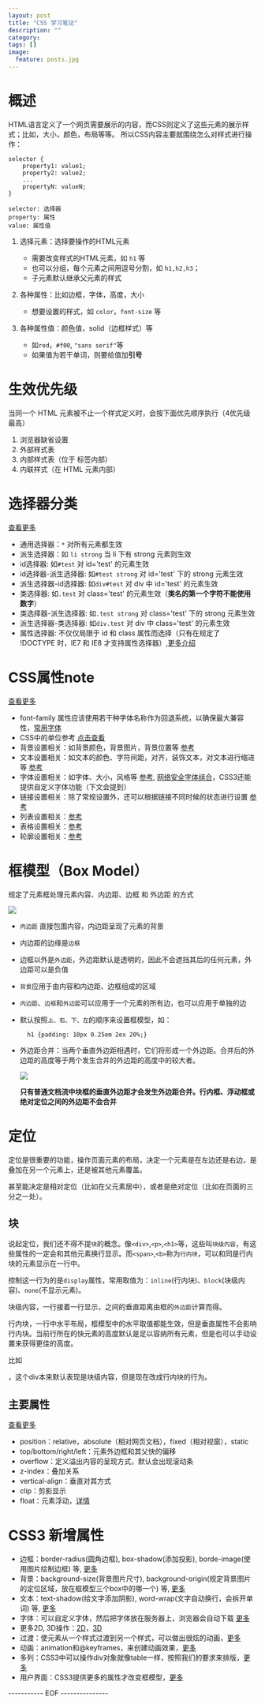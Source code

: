 ```yaml
---
layout: post
title: "CSS 学习笔记"
description: ""
category: 
tags: []
image:
  feature: posts.jpg
---
```


# 概述

HTML语言定义了一个网页需要展示的内容，而CSS则定义了这些元素的展示样式；比如，大小，颜色，布局等等。
所以CSS内容主要就围绕怎么对样式进行操作：

    selector {
        property1: value1;
        property2: value2;
        ...
        propertyN: valueN;
    }
    
    selector: 选择器
    property: 属性
    value: 属性值

1. 选择元素：选择要操作的HTML元素

    - 需要改变样式的HTML元素，如 `h1` 等
    - 也可以分组，每个元素之间用逗号分割，如 `h1,h2,h3`；
    - 子元素默认继承父元素的样式

2. 各种属性：比如边框，字体，高度，大小

    - 想要设置的样式，如 `color`，`font-size` 等

3. 各种属性值：颜色值，solid（边框样式）等

    - 如`red`，`#f00`, `"sans serif"`等
    - 如果值为若干单词，则要给值加**引号**

# 生效优先级

当同一个 HTML 元素被不止一个样式定义时，会按下面优先顺序执行（4优先级最高）

1. 浏览器缺省设置
2. 外部样式表
3. 内部样式表（位于 <head> 标签内部）
4. 内联样式（在 HTML 元素内部）

<!--break-->

# 选择器分类

[查看更多](http://www.w3school.com.cn/cssref/css_selectors.asp)

- 通用选择器：`*` 对所有元素都生效
- 派生选择器：如 `li strong` 当 li 下有 strong 元素则生效
- id选择器: 如`#test` 对 id='test' 的元素生效
- id选择器-派生选择器: 如`#test strong` 对 id='test' 下的 strong 元素生效
- 派生选择器-id选择器: 如`div#test` 对 div 中 id='test' 的元素生效
- 类选择器: 如`.test` 对 class='test' 的元素生效（**类名的第一个字符不能使用数字**）
- 类选择器-派生选择器: 如`.test strong` 对 class='test' 下的 strong 元素生效
- 派生选择器-类选择器: 如`div.test` 对 div 中 class='test' 的元素生效
- 属性选择器: 不仅仅局限于 id 和 class 属性而选择（只有在规定了 !DOCTYPE 时，IE7 和 IE8 才支持属性选择器）,[更多介绍](http://www.w3school.com.cn/css/css_syntax_attribute_selector.asp)

# CSS属性note

[查看更多](http://www.w3school.com.cn/cssref/index.asp)

- font-family 属性应该使用若干种字体名称作为回退系统，以确保最大兼容性，[常用字体](http://www.w3school.com.cn/cssref/css_websafe_fonts.asp)
- CSS中的单位参考 [点击查看](http://www.w3school.com.cn/cssref/css_units.asp)
- 背景设置相关：如背景颜色，背景图片，背景位置等 [参考](http://www.w3school.com.cn/css/css_background.asp)
- 文本设置相关：如文本的颜色、字符间距，对齐，装饰文本，对文本进行缩进等 [参考](http://www.w3school.com.cn/css/css_text.asp)
- 字体设置相关：如字体、大小，风格等 [参考](http://www.w3school.com.cn/css/css_font.asp), [网络安全字体组合](http://www.w3school.com.cn/cssref/css_websafe_fonts.asp)，CSS3还能提供自定义字体功能（下文会提到）
- 链接设置相关：除了常规设置外，还可以根据链接不同时候的状态进行设置 [参考](http://www.w3school.com.cn/css/css_link.asp)
- 列表设置相关：[参考](http://www.w3school.com.cn/css/css_list.asp)
- 表格设置相关：[参考](http://www.w3school.com.cn/css/css_table.asp)
- 轮廓设置相关：[参考](http://www.w3school.com.cn/css/css_outline.asp)

# 框模型（Box Model）

规定了元素框处理元素内容、内边距、边框 和 外边距 的方式

<img src='http://www.w3school.com.cn/i/ct_boxmodel.gif'>

- `内边距` 直接包围内容，内边距呈现了元素的背景
- 内边距的边缘是`边框`
- 边框以外是`外边距`，外边距默认是透明的，因此不会遮挡其后的任何元素，外边距可以是负值
- `背景`应用于由内容和内边距、边框组成的区域
- `内边距`、`边框`和`外边距`可以应用于一个元素的所有边，也可以应用于单独的边
- 默认按照`上、右、下、左`的顺序来设置框模型，如：

        h1 {padding: 10px 0.25em 2ex 20%;}

- 外边距合并：当两个垂直外边距相遇时，它们将形成一个外边距。合并后的外边距的高度等于两个发生合并的外边距的高度中的较大者。

    <img src='http://www.w3school.com.cn/i/ct_css_margin_collapsing_example_1.gif'>

    **只有普通文档流中块框的垂直外边距才会发生外边距合并。行内框、浮动框或绝对定位之间的外边距不会合并**

# 定位

定位是很重要的功能，操作页面元素的布局，决定一个元素是在左边还是右边，是叠加在另一个元素上，还是被其他元素覆盖。

甚至能决定是相对定位（比如在父元素居中），或者是绝对定位（比如在页面的三分之一处）。

## 块

说起定位，我们还不得不提`块`的概念。像`<div>`,`<p>`,`<h1>`等，这些叫`块级内容`，有这些属性的一定会和其他元素换行显示。而`<span>`,`<b>`称为`行内块`，可以和同是行内块的元素显示在一行中。

控制这一行为的是`display`属性，常用取值为：`inline`(行内块)、`block`(块级内容)、`none`(不显示元素)。

块级内容，一行接着一行显示，之间的垂直距离由框的`外边距`计算而得。

行内块，一行中水平布局，框模型中的水平取值都能生效，但是垂直属性不会影响行内块。当前行所在的快元素的高度默认是足以容纳所有元素，但是也可以手动设置来获得更佳的高度。

比如 <div style="display:inline"> ，这个div本来默认表现是块级内容，但是现在改成行内块的行为。

## 主要属性

[查看更多](http://www.w3school.com.cn/css/css_positioning.asp)

- position：relative，absolute（相对网页文档），fixed（相对视窗），static
- top/bottom/right/left：元素外边框和其父快的偏移
- overflow：定义溢出内容的呈现方式，默认会出现滚动条
- z-index：叠加关系
- vertical-align：垂直对其方式
- clip：剪影显示
- float：元素浮动，[详情](http://www.w3school.com.cn/css/css_positioning_floating.asp)

# CSS3 新增属性

- 边框：border-radius(圆角边框), box-shadow(添加投影), borde-image(使用图片绘制边框) 等, [更多](http://www.w3school.com.cn/css3/css3_border.asp)
- 背景：background-size(背景图片尺寸), background-origin(规定背景图片的定位区域，放在框模型三个box中的哪一个) 等, [更多](http://www.w3school.com.cn/css3/css3_background.asp)
- 文本：text-shadow(给文字添加阴影), word-wrap(文字自动换行，会拆开单词) 等, [更多](http://www.w3school.com.cn/css3/css3_text_effect.asp)
- 字体：可以自定义字体，然后把字体放在服务器上，浏览器会自动下载 [更多](http://www.w3school.com.cn/css3/css3_font.asp)
- 更多2D, 3D操作：[2D](http://www.w3school.com.cn/css3/css3_2dtransform.asp)，[3D](http://www.w3school.com.cn/css3/css3_3dtransform.asp)
- 过渡：使元素从一个样式过渡到另一个样式，可以做出很炫的动画，[更多](http://www.w3school.com.cn/css3/css3_transition.asp)
- 动画：animation和@keyframes，来创建动画效果，[更多](http://www.w3school.com.cn/css3/css3_animation.asp)
- 多列：CSS3中可以操作div对象就像table一样，按照我们的要求来排版，[更多](http://www.w3school.com.cn/css3/css3_multiple_columns.asp)
- 用户界面：CSS3提供更多的属性才改变框模型，[更多](http://www.w3school.com.cn/css3/css3_user_interface.asp)


----------- EOF ---------------
